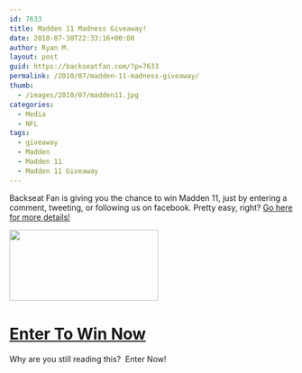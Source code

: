 ```yaml
---
id: 7633
title: Madden 11 Madness Giveaway!
date: 2010-07-30T22:33:16+00:00
author: Ryan M.
layout: post
guid: https://backseatfan.com/?p=7633
permalink: /2010/07/madden-11-madness-giveaway/
thumb:
  - /images/2010/07/madden11.jpg
categories:
  - Media
  - NFL
tags:
  - giveaway
  - Madden
  - Madden 11
  - Madden 11 Giveaway
---
```


<div class="entry">
  <p>
    Backseat Fan is giving you the chance to win Madden 11, just by entering a comment, tweeting, or following us on facebook. Pretty easy, right? <a href="http://www.backseatfan.com/madden11">Go here for more details!</a>
  </p>

  <p>
    <a href="http://www.backseatfan.com/madden11"><img class="size-full wp-image-7161 alignnone" title="madden11" src="/images/2010/07/madden11.jpg" alt="" width="264" height="126" srcset="/images/2010/07/madden11.jpg 628w, /images/2010/07/madden11-300x143.jpg 300w" sizes="(max-width: 264px) 100vw, 264px" /></a>
  </p>

  <h1>
    <a href="http://www.backseatfan.com/madden11">Enter To Win Now</a>
  </h1>

  <p>
    Why are you still reading this?  Enter Now!
  </p>
</div>
